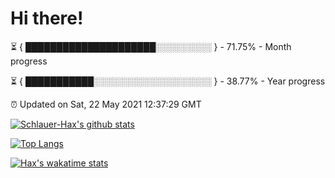 # Hi there!

⏳ { █████████████████████░░░░░░░░░ } - 71.75% - Month progress

⏳ { ███████████░░░░░░░░░░░░░░░░░░░ } - 38.77% - Year progress

⏰ Updated on Sat, 22 May 2021 12:37:29 GMT


[![Schlauer-Hax's github stats](https://github-readme-stats.vercel.app/api?username=Schlauer-Hax&show_icons=true&theme=dark&count_private=true)](https://github.com/Schlauer-Hax)


[![Top Langs](https://github-readme-stats.vercel.app/api/top-langs/?username=Schlauer-Hax&layout=compact&theme=dark)](https://github.com/Schlauer-Hax?tab=repositories)


[![Hax's wakatime stats](https://github-readme-stats.vercel.app/api/wakatime?username=Hax&theme=dark)](https://wakatime.com/@Hax)

